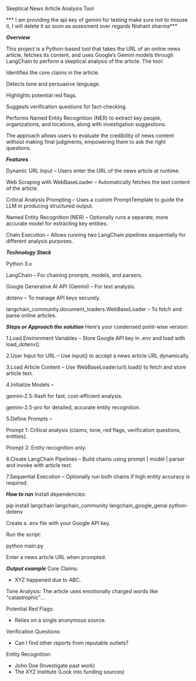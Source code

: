 Skeptical News Article Analysis Tool

*** I am providing the api key of gemini for testing make sure not to misuse it, I will delete it as soon as assesment over regards Nishant sharma***

***Overview***

This project is a Python-based tool that takes the URL of an online news article, fetches its content, and uses Google’s Gemini models through LangChain to perform a skeptical analysis of the article.
The tool:

Identifies the core claims in the article.

Detects tone and persuasive language.

Highlights potential red flags.

Suggests verification questions for fact-checking.

Performs Named Entity Recognition (NER) to extract key people, organizations, and locations, along with investigation suggestions.

The approach allows users to evaluate the credibility of news content without making final judgments, empowering them to ask the right questions.

***Features***

Dynamic URL Input – Users enter the URL of the news article at runtime.

Web Scraping with WebBaseLoader – Automatically fetches the text content of the article.

Critical Analysis Prompting – Uses a custom PromptTemplate to guide the LLM in producing structured output.

Named Entity Recognition (NER) – Optionally runs a separate, more accurate model for extracting key entities.

Chain Execution – Allows running two LangChain pipelines sequentially for different analysis purposes.

***Technology Stack***

Python 3.x

LangChain – For chaining prompts, models, and parsers.

Google Generative AI API (Gemini) – For text analysis.

dotenv – To manage API keys securely.

langchain_community.document_loaders.WebBaseLoader – To fetch and parse online articles.

***Steps or Approach the solution***
Here’s your condensed point-wise version:

1.Load Environment Variables – Store Google API key in .env and load with load_dotenv().

2.User Input for URL – Use input() to accept a news article URL dynamically.

3.Load Article Content – Use WebBaseLoader(url).load() to fetch and store article text.

4.Initialize Models –

gemini-2.5-flash for fast, cost-efficient analysis.

gemini-2.5-pro for detailed, accurate entity recognition.

5.Define Prompts –

Prompt 1: Critical analysis (claims, tone, red flags, verification questions, entities).

Prompt 2: Entity recognition only.

6.Create LangChain Pipelines – Build chains using prompt | model | parser and invoke with article text.

7.Sequential Execution – Optionally run both chains if high entity accuracy is required.


***How to run***
Install dependencies:

pip install langchain langchain_community langchain_google_genai python-dotenv


Create a .env file with your Google API key.

Run the script:

python main.py


Enter a news article URL when prompted.

***Output example***
Core Claims:
- XYZ happened due to ABC.

Tone Analysis:
The article uses emotionally charged words like "catastrophic"...

Potential Red Flags:
- Relies on a single anonymous source.

Verification Questions:
- Can I find other reports from reputable outlets?

Entity Recognition:
- John Doe (Investigate past work)
- The XYZ Institute (Look into funding sources)
